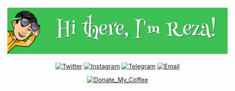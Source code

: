 <div align="center">
	
[![Hi there, I'm Reza!](https://github.com/effati78/effati78/blob/main/banner-min.png)](https://effati78.com)
	
[![Twitter](https://img.shields.io/badge/-Twitter-40C057?style=flat-square&logo=Twitter&logoColor=ffffff&textColor=ffffff)](https://twitter.com/effati78)
[![Instagram](https://img.shields.io/badge/-Instagram-40C057?style=flat-square&logo=Instagram&logoColor=ffffff&textColor=ffffff)](https://Instagram.com/effati78)
[![Telegram](https://img.shields.io/badge/-Telegram-40C057?style=flat-square&logo=Telegram&logoColor=ffffff&textColor=ffffff)](https://t.me/effati78)
[![Email](https://img.shields.io/badge/-Email-40C057?style=flat-square&logo=Gmail&logoColor=ffffff&textColor=ffffff)](mailto:effati78@pm.me)

</div>

<div align="center">

[![Donate_My_Coffee](https://img.shields.io/badge/-Donate_a_Coffee-8D6852?style=flat-square&logo=java&logoColor=ffffff&textColor=ffffff)](http://www.coffeete.ir/effati78)

</div>
